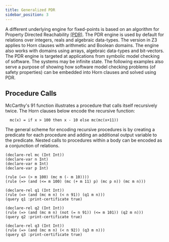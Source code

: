 ```yaml
---
title: Generalized PDR
sidebar_position: 3
---
```


A different underlying engine for fixed-points is based on an algorithm for 
Property Directed Reachability [(PDR)](https://spacer.bitbucket.io/). The PDR engine is used by default for relations over integers, reals and algebraic data-types. The version in Z3 applies to Horn clauses with arithmetic and Boolean domains. The engine also works with domains using arrays, algebraic data-types and bit-vectors. The PDR engine is targeted at applications from symbolic model checking of software. The systems may be infinite state. The following examples also serve a purpose of showing how software model checking problems (of safety properties) can be embedded into Horn clauses and solved using PDR.

## Procedure Calls
McCarthy's 91 function illustrates a procedure that calls itself recursively twice. The Horn clauses below encode the recursive function:

```
  mc(x) = if x > 100 then x - 10 else mc(mc(x+11))
```
The general scheme for encoding recursive procedures is by creating a predicate for each procedure and adding an additional output variable to the predicate. Nested calls to procedures within a body can be encoded as a conjunction of relations.

```z3
(declare-rel mc (Int Int))
(declare-var n Int)
(declare-var m Int)
(declare-var p Int)

(rule (=> (> m 100) (mc m (- m 10))))
(rule (=> (and (<= m 100) (mc (+ m 11) p) (mc p n)) (mc m n)))

(declare-rel q1 (Int Int))
(rule (=> (and (mc m n) (< n 91)) (q1 m n))) 
(query q1 :print-certificate true)

(declare-rel q2 (Int Int))
(rule (=> (and (mc m n) (not (= n 91)) (<= m 101)) (q2 m n)))
(query q2 :print-certificate true)

(declare-rel q3 (Int Int))
(rule (=> (and (mc m n) (< n 92)) (q3 m n)))
(query q3 :print-certificate true)
```

